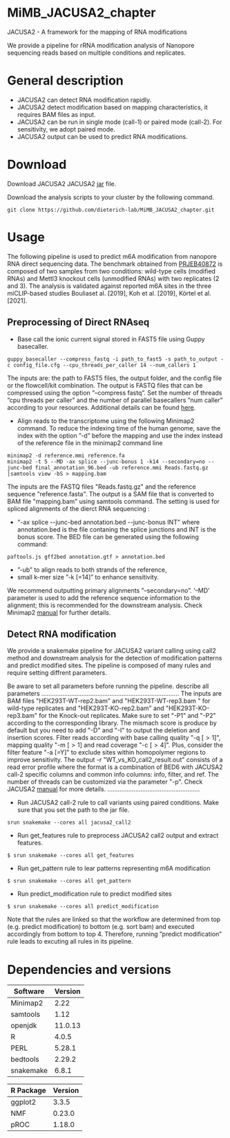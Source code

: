 # MiMB_JACUSA2_chapter
JACUSA2 - A framework for the mapping of RNA modifications

We provide a pipeline for rRNA modification analysis of Nanopore sequencing reads based on multiple conditions and replicates.

# General description
- JACUSA2 can detect RNA modification rapidly.
- JACUSA2 detect modification based on mapping characteristics, it requires BAM files as input.
- JACUSA2 can be run in single mode (call-1) or paired mode (call-2). For sensitivity, we adopt paired mode.
- JACUSA2 output can be used to predict RNA modifications.
# Download
Download JACUSA2 JACUSA2 [jar](https://github.com/dieterich-lab/JACUSA2) file.

Download the analysis scripts to your cluster by the following command.

```
git clone https://github.com/dieterich-lab/MiMB_JACUSA2_chapter.git
```
# Usage
The following pipeline is used to predict m6A modification from nanopore RNA direct sequencing data. The benchmark obtained from [PRJEB40872](https://www.ebi.ac.uk/ena/browser/view/PRJEB40872?show=reads) is composed of two samples from two conditions: wild-type cells (modified RNAs) and Mettl3 knockout cells (unmodified RNAs) with two replicates (2 and 3). The analysis is validated against reported m6A sites in the three miCLIP-based studies Bouliaset al. [2019], Koh et al. [2019], Körtel et al. [2021].

## Preprocessing of Direct RNAseq
- Base call the ionic current signal stored in FAST5 file using Guppy basecaller.
```
guppy_basecaller --compress_fastq -i path_to_fast5 -s path_to_output -c config_file.cfg --cpu_threads_per_caller 14 --num_callers 1
```

The inputs are: the path to FAST5 files, the output folder, and the config file or the flowcell/kit combination. The output is FASTQ files that can
be compressed using the option ”–compress fastq”. Set the number of threads ”cpu threads per caller” and the number of parallel basecallers ”num caller” according to your resources. Additional details can be found [here](https://github.com/metagenomics/denbi-nanopore-training/blob/master/docs/basecalling/basecalling.rst).

- Align reads to the transcriptome using the following Minimap2 command. To reduce the indexing time of the human genome, save the index with the option ”-d” before the mapping and use the index instead of the reference file in the minimap2 command line
```
minimap2 -d reference.mmi reference.fa
minimap2 -t 5 --MD -ax splice --junc-bonus 1 -k14 --secondary=no --junc-bed final_annotation_96.bed -ub reference.mmi Reads.fastq.gz |samtools view -bS > mapping.bam
```
The inputs are the FASTQ files "Reads.fastq.gz" and the reference sequence "reference.fasta". The output is a SAM file that is converted to BAM file "mapping.bam" using samtools command.  The setting is used for spliced alignments of the dierct RNA sequencing :
  - "-ax splice --junc-bed annotation.bed --junc-bonus INT" where annotation.bed is the file contaning  the splice junctions and INT is the bonus score. The BED file can be generated using the following command: 
 ```
 paftools.js gff2bed annotation.gtf > annotation.bed
  ```
  - ”-ub” to align reads to both strands of the reference, 
  - small k-mer size ”-k [=14]” to enhance sensitivity.

We recommend outputting primary alignments ”–secondary=no”. ’–MD’ parameter is used to add the reference sequence information to the alignment; this is recommended for the downstream analysis. Check Minimap2 [manual](https://github.com/lh3/minimap2) for further details.

## Detect RNA modification
We provide a snakemake pipeline for JACUSA2 variant calling using call2 method and downstream analysis for the detection of modification patterns and predict modified sites. The pipeline is composed of many rules and require setting diffrent parameters.

Be aware to set all parameters before running the pipeline. 
describe all parameters ...............................................................................
The inputs are BAM files "HEK293T-WT-rep2.bam" and "HEK293T-WT-rep3.bam	" for wild-type replicates and "HEK293T-KO-rep2.bam" and "HEK293T-KO-rep3.bam" for the Knock-out replicates. Make sure to set "-P1" and "-P2" according to the corresponding library. The mismach score is produce by default but you need to add "-D" and "-I" to output the deletion and insertion scores. Filter reads according with base calling quality "-q [$>1$]", mapping quality "-m [$>1$] and read coverage "-c [$>4$]". Plus, consider the filter feature "-a [=Y]" to exclude sites within homopolymer regions to improve sensitivity. The output -r "WT_vs_KO_call2_result.out" consists of a read error profile where the format is a combination of BED6 with JACUSA2 call-2 specific columns and common info columns: info, filter, and ref. The number of threads can be customized via the parameter "-p". Check JACUSA2 [manual](https://github.com/dieterich-lab/JACUSA2) for more details.
.....................................................

- Run JACUSA2 call-2 rule to call variants using paired conditions. Make sure that you set the path to the jar file.
```  
srun snakemake --cores all jacusa2_call2
```
- Run get_features rule to preprocess JACUSA2 call2 output and extract features.
```
$ srun snakemake --cores all get_features
```
- Run get_pattern rule to lear patterns representing m6A modification
```
$ srun snakemake --cores all get_pattern
```
- Run predict_modification rule to predict modified sites
```
$ srun snakemake --cores all predict_modification
```  
Note that the rules are linked so that the workflow are determined from top (e.g. predict modification) to bottom (e.g. sort bam) and
executed accordingly from bottom to top 4. Therefore, running ”predict modification” rule leads to excuting all rules in its pipeline.

# Dependencies and versions
Software | Version 
--- | ---
Minimap2 | 2.22
samtools | 1.12
openjdk | 11.0.13
R | 4.0.5
PERL | 5.28.1
bedtools | 2.29.2
snakemake | 6.8.1

R Package | Version
--- | ---
ggplot2 | 3.3.5
NMF | 0.23.0
pROC | 1.18.0
